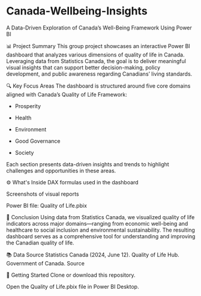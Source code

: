 # Canada-Wellbeing-Insights

A Data-Driven Exploration of Canada’s Well-Being Framework Using Power BI

📊 Project Summary
This group project showcases an interactive Power BI dashboard that analyzes various dimensions of quality of life in Canada. Leveraging data from Statistics Canada, the goal is to deliver meaningful visual insights that can support better decision-making, policy development, and public awareness regarding Canadians’ living standards.

🔍 Key Focus Areas
The dashboard is structured around five core domains aligned with Canada’s Quality of Life Framework:

 - Prosperity

 - Health

 - Environment

 - Good Governance

 - Society

Each section presents data-driven insights and trends to highlight challenges and opportunities in these areas.

⚙️ What's Inside
DAX formulas used in the dashboard

Screenshots of visual reports

Power BI file: Quality of Life.pbix

🧠 Conclusion
Using data from Statistics Canada, we visualized quality of life indicators across major domains—ranging from economic well-being and healthcare to social inclusion and environmental sustainability. The resulting dashboard serves as a comprehensive tool for understanding and improving the Canadian quality of life.

📚 Data Source
Statistics Canada (2024, June 12). Quality of Life Hub. Government of Canada. Source

🚀 Getting Started
Clone or download this repository.

Open the Quality of Life.pbix file in Power BI Desktop.

